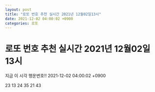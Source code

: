 ```yaml
---
layout: post
title: "로또 번호 추천 실시간 2021년 12월02일13시"
date: 2021-12-02 04:00:02 +0900
categories: 로또
---
```


# 로또 번호 추천 실시간 2021년 12월02일13시

지금 이 시각 행운번호!! 2021-12-02 04:00:02 +0900

 23  13  24  35  21  43 

